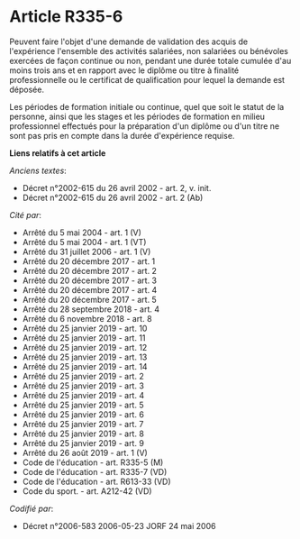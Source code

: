 # Article R335-6

Peuvent faire l'objet d'une demande de validation des acquis de l'expérience l'ensemble des activités salariées, non
salariées ou bénévoles exercées de façon continue ou non, pendant une durée totale cumulée d'au moins trois ans et en rapport
avec le diplôme ou titre à finalité professionnelle ou le certificat de qualification pour lequel la demande est déposée.

Les périodes de formation initiale ou continue, quel que soit le statut de la personne, ainsi que les stages et les périodes
de formation en milieu professionnel effectués pour la préparation d'un diplôme ou d'un titre ne sont pas pris en compte dans
la durée d'expérience requise.

**Liens relatifs à cet article**

_Anciens textes_:

  - Décret n°2002-615 du 26 avril 2002 - art. 2, v. init.
  - Décret n°2002-615 du 26 avril 2002 - art. 2 (Ab)

_Cité par_:

  - Arrêté du 5 mai 2004 - art. 1 (V)
  - Arrêté du 5 mai 2004 - art. 1 (VT)
  - Arrêté du 31 juillet 2006 - art. 1 (V)
  - Arrêté du 20 décembre 2017 - art. 1
  - Arrêté du 20 décembre 2017 - art. 2
  - Arrêté du 20 décembre 2017 - art. 3
  - Arrêté du 20 décembre 2017 - art. 4
  - Arrêté du 20 décembre 2017 - art. 5
  - Arrêté du 28 septembre 2018 - art. 4
  - Arrêté du 6 novembre 2018 - art. 8
  - Arrêté du 25 janvier 2019 - art. 10
  - Arrêté du 25 janvier 2019 - art. 11
  - Arrêté du 25 janvier 2019 - art. 12
  - Arrêté du 25 janvier 2019 - art. 13
  - Arrêté du 25 janvier 2019 - art. 14
  - Arrêté du 25 janvier 2019 - art. 2
  - Arrêté du 25 janvier 2019 - art. 3
  - Arrêté du 25 janvier 2019 - art. 4
  - Arrêté du 25 janvier 2019 - art. 5
  - Arrêté du 25 janvier 2019 - art. 6
  - Arrêté du 25 janvier 2019 - art. 7
  - Arrêté du 25 janvier 2019 - art. 8
  - Arrêté du 25 janvier 2019 - art. 9
  - Arrêté du 26 août 2019 - art. 1 (V)
  - Code de l'éducation - art. R335-5 (M)
  - Code de l'éducation - art. R335-7 (VD)
  - Code de l'éducation - art. R613-33 (VD)
  - Code du sport. - art. A212-42 (VD)

_Codifié par_:

  - Décret n°2006-583 2006-05-23 JORF 24 mai 2006
